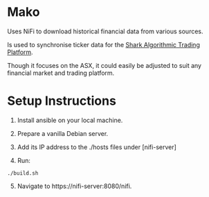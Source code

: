 # Mako

Uses NiFi to download historical financial data from various sources.

Is used to synchronise ticker data for the [Shark Algorithmic Trading Platform](https://github.com/danielneil/Shark).

Though it focuses on the ASX, it could easily be adjusted to suit any financial market and trading platform.

# Setup Instructions

1. Install ansible on your local machine.

2. Prepare a vanilla Debian server.

3. Add its IP address to the ./hosts files under [nifi-server]

4. Run: 
```
./build.sh
```
5. Navigate to https://nifi-server:8080/nifi. 
